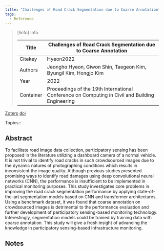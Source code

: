 ```yaml
---
title: "Challenges of Road Crack Segmentation due to Coarse Annotation"
tags:
  - Reference
---
```


> [!info] Info
> 
> Title | Challenges of Road Crack Segmentation due to Coarse Annotation
>  -- | --
> Citekey | Hyeon2022
> Authors | Jeongho Hyeon, Giwon Shin, Taegeon Kim, Byungil Kim, Hongjo Kim
> Year | 2022
> Container | Proceedings of the 19th International Conference on Computing in Civil and Building Engineering

[Zotero](zotero://select/items/@Hyeon2022) [doi](https://doi.org/)

 Topics:: 

## Abstract
To facilitate road image data collection, participatory sensing has been proposed in the literature utilizing a dashboard camera of a normal vehicle. It is not trivial to identify road cracks in such crowdsourced images due to the dynamic natures of photographing conditions which results in inconsistent the image quality. Although previous studies presented promising ways to identify road damages using deep convolutional neural networks (CNN), the performance is insufficient to be implemented in practical monitoring purposes. This study investigates core problems in improving the road crack segmentation performance by applying state-of-the-art segmentation models based on CNN and transformer architectures. Using a benchmark dataset, it was found that coarse annotation on crowdsourced images is detrimental to the performance evaluation and further development of participatory sensing-based monitoring technology. Interestingly, segmentation models could be trained by training data with coarse annotation. This study will give a fresh insight of advancing the knowledge in participatory sensing-based infrastructure monitoring.

## Notes



